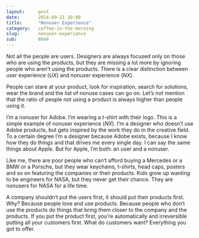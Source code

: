 ```yaml
---
layout:     post
date:       2014-09-21 10:00
title:      "Nonuser Experience"
category:   coffee-in-the-morning
slug:       nonuser-experience
sub:        8844
---
```


Not all the people are users. Designers are always focused only on those who are using the products, but they are missing a lot more by ignoring people who aren’t using the products. There is a clear distinction between user experience (*UX*) and nonuser experience (*NX*).

People can stare at your product, look for inspiration, search for solutions, wear the brand and the list of nonuse cases can go on. Let’s not mention that the ratio of people not using a product is always higher than people using it.

I’m a nonuser for Adobe. I’m wearing a t-shirt with their logo. This is a simple example of nonuser experience (*NX*). I’m a designer who doesn’t use Adobe products, but gets inspired by the work they do in the creative field. To a certain degree I’m a designer because Adobe exists, because I know how they do things and that drives me every single day. I can say the same things about Apple. But for Apple, I’m both: an user and a nonuser.

Like me, there are poor people who can’t afford buying a Mercedes or a BMW or a Porsche, but they wear keychains, t-shirts, head caps, posters and so on featuring the companies or their products. Kids grow up wanting to be engineers for NASA, but they never get their chance. They are nonusers for NASA for a life time.

A company shouldn’t put the users first, it should put their products first. Why? Because people love and use products. Because people who don’t use the products do things that bring them closer to the company and the products. If you put the product first, you’re automatically and irreversible putting all your customers first. What do customers want? Everything you got to offer.